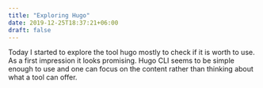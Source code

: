 ```yaml
---
title: "Exploring Hugo"
date: 2019-12-25T18:37:21+06:00
draft: false
---
```


Today I started to explore the tool hugo mostly to check if it is worth to use. As a first impression it looks
promising. Hugo CLI seems to be simple enough to use and one can focus on the content rather than thinking about
what a tool can offer.
